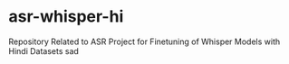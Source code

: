 # asr-whisper-hi
Repository Related to ASR Project for Finetuning of Whisper Models with Hindi Datasets
sad